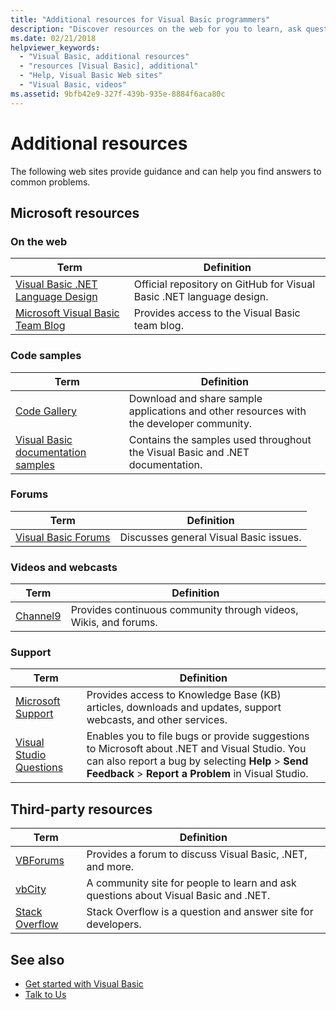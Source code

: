 ```yaml
---
title: "Additional resources for Visual Basic programmers"
description: "Discover resources on the web for you to learn, ask questions and find out more information about Visual Basic."
ms.date: 02/21/2018
helpviewer_keywords: 
  - "Visual Basic, additional resources"
  - "resources [Visual Basic], additional"
  - "Help, Visual Basic Web sites"
  - "Visual Basic, videos"
ms.assetid: 9bfb42e9-327f-439b-935e-8884f6aca80c
---
```

# Additional resources

The following web sites provide guidance and can help you find answers to common problems.

## Microsoft resources

### On the web

|Term|Definition|
|----------|----------------|
|[Visual Basic .NET Language Design](https://github.com/dotnet/vblang)|Official repository on GitHub for Visual Basic .NET language design.|
|[Microsoft Visual Basic Team Blog](https://devblogs.microsoft.com/vbteam/)|Provides access to the Visual Basic team blog.|

### Code samples

|Term|Definition|
|----------|----------------|
|[Code Gallery](https://code.msdn.microsoft.com/site/search?f%5B0%5D.Type=ProgrammingLanguage&f%5B0%5D.Value=VB&f%5B0%5D.Text=VB.NET)|Download and share sample applications and other resources with the developer community.|
|[Visual Basic documentation samples](https://github.com/dotnet/samples/tree/master/snippets/visualbasic)|Contains the samples used throughout the Visual Basic and .NET documentation.|

### Forums

|Term|Definition|
|----------|----------------|
|[Visual Basic Forums](https://social.msdn.microsoft.com/Forums/vstudio/home?forum=vbgeneral)|Discusses general Visual Basic issues.|

### Videos and webcasts

|Term|Definition|
|----------|----------------|
|[Channel9](https://channel9.msdn.com/)|Provides continuous community through videos, Wikis, and forums.|

### Support

|Term|Definition|
|----------|----------------|
|[Microsoft Support](https://support.microsoft.com)|Provides access to Knowledge Base (KB) articles, downloads and updates, support webcasts, and other services.|
|[Visual Studio Questions](https://developercommunity.visualstudio.com)|Enables you to file bugs or provide suggestions to Microsoft about .NET and Visual Studio. You can also report a bug by selecting **Help** > **Send Feedback** > **Report a Problem** in Visual Studio.|

## Third-party resources

|Term|Definition|
|----------|----------------|
|[VBForums](http://www.vbforums.com/)|Provides a forum to discuss Visual Basic, .NET, and more.|
|[vbCity](http://vbcity.com/)|A community site for people to learn and ask questions about Visual Basic and .NET.|
|[Stack Overflow](https://stackoverflow.com/questions/tagged/vb.net)|Stack Overflow is a question and answer site for developers.|

## See also

- [Get started with Visual Basic](../../visual-basic/getting-started/index.md)
- [Talk to Us](/visualstudio/ide/talk-to-us)
